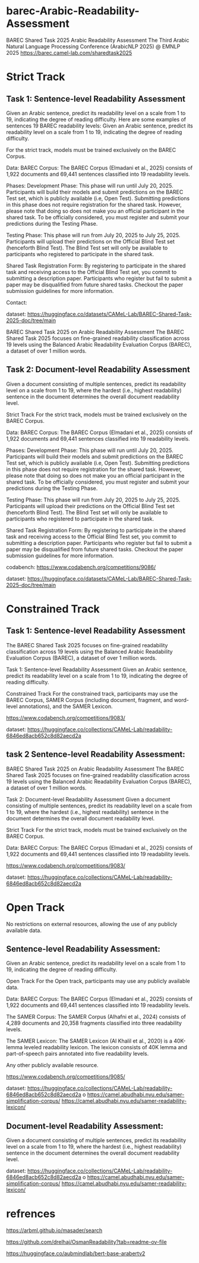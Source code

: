# barec-Arabic-Readability-Assessment

BAREC Shared Task 2025
Arabic Readability Assessment
The Third Arabic Natural Language Processing Conference (ArabicNLP 2025) @ EMNLP 2025
https://barec.camel-lab.com/sharedtask2025



# Strict Track
## Task 1: Sentence-level Readability Assessment
Given an Arabic sentence, predict its readability level on a scale from 1 to 19, indicating the degree of reading difficulty. Here are some examples of sentences 19 BAREC readability levels:
Given an Arabic sentence, predict its readability level on a scale from 1 to 19, indicating the degree of reading difficulty.


For the strict track, models must be trained exclusively on the BAREC Corpus.

Data:
BAREC Corpus: The BAREC Corpus (Elmadani et al., 2025) consists of 1,922 documents and 69,441 sentences classified into 19 readability levels.

Phases:
Development Phase: This phase will run until July 20, 2025. Participants will build their models and submit predictions on the BAREC Test set, which is publicly available (i.e, Open Test). Submitting predictions in this phase does not require registration for the shared task. However, please note that doing so does not make you an official participant in the shared task. To be officially considered, you must register and submit your predictions during the Testing Phase.

Testing Phase: This phase will run from July 20, 2025 to July 25, 2025. Participants will upload their predictions on the Official Blind Test set (henceforth Blind Test). The Blind Test set will only be available to participants who registered to participate in the shared task.

Shared Task Registration Form:
By registering to participate in the shared task and receiving access to the Official Blind Test set, you commit to submitting a description paper. Participants who register but fail to submit a paper may be disqualified from future shared tasks. Checkout the paper submission guidelines for more information.

Contact:

dataset: https://huggingface.co/datasets/CAMeL-Lab/BAREC-Shared-Task-2025-doc/tree/main


BAREC Shared Task 2025 on Arabic Readability Assessment
The BAREC Shared Task 2025 focuses on fine-grained readability classification across 19 levels using the Balanced Arabic Readability Evaluation Corpus (BAREC), a dataset of over 1 million words.

## Task 2: Document-level Readability Assessment
Given a document consisting of multiple sentences, predict its readability level on a scale from 1 to 19, where the hardest (i.e., highest readability) sentence in the document determines the overall document readability level.

Strict Track
For the strict track, models must be trained exclusively on the BAREC Corpus.

Data:
BAREC Corpus: The BAREC Corpus (Elmadani et al., 2025) consists of 1,922 documents and 69,441 sentences classified into 19 readability levels.

Phases:
Development Phase: This phase will run until July 20, 2025. Participants will build their models and submit predictions on the BAREC Test set, which is publicly available (i.e, Open Test). Submitting predictions in this phase does not require registration for the shared task. However, please note that doing so does not make you an official participant in the shared task. To be officially considered, you must register and submit your predictions during the Testing Phase.

Testing Phase: This phase will run from July 20, 2025 to July 25, 2025. Participants will upload their predictions on the Official Blind Test set (henceforth Blind Test). The Blind Test set will only be available to participants who registered to participate in the shared task.

Shared Task Registration Form:
By registering to participate in the shared task and receiving access to the Official Blind Test set, you commit to submitting a description paper. Participants who register but fail to submit a paper may be disqualified from future shared tasks. Checkout the paper submission guidelines for more information.

codabench: https://www.codabench.org/competitions/9086/

dataset: https://huggingface.co/datasets/CAMeL-Lab/BAREC-Shared-Task-2025-doc/tree/main

# Constrained Track

## Task 1: Sentence-level Readability Assessment 
The BAREC Shared Task 2025 focuses on fine-grained readability classification across 19 levels using the Balanced Arabic Readability Evaluation Corpus (BAREC), a dataset of over 1 million words.

Task 1: Sentence-level Readability Assessment
Given an Arabic sentence, predict its readability level on a scale from 1 to 19, indicating the degree of reading difficulty.

Constrained Track
For the constrained track, participants may use the BAREC Corpus, SAMER Corpus (including document, fragment, and word-level annotations), and the SAMER Lexicon.

https://www.codabench.org/competitions/9083/

dataset: https://huggingface.co/collections/CAMeL-Lab/readability-6846ed8acb652c8d82aecd2a


## task 2 Sentence-level Readability Assessment:

BAREC Shared Task 2025 on Arabic Readability Assessment
The BAREC Shared Task 2025 focuses on fine-grained readability classification across 19 levels using the Balanced Arabic Readability Evaluation Corpus (BAREC), a dataset of over 1 million words.

Task 2: Document-level Readability Assessment
Given a document consisting of multiple sentences, predict its readability level on a scale from 1 to 19, where the hardest (i.e., highest readability) sentence in the document determines the overall document readability level.

Strict Track
For the strict track, models must be trained exclusively on the BAREC Corpus.

Data:
BAREC Corpus: The BAREC Corpus (Elmadani et al., 2025) consists of 1,922 documents and 69,441 sentences classified into 19 readability levels.


https://www.codabench.org/competitions/9083/

dataset: https://huggingface.co/collections/CAMeL-Lab/readability-6846ed8acb652c8d82aecd2a



# Open Track
No restrictions on external resources, allowing the use of any publicly available data.

## Sentence-level Readability Assessment:
Given an Arabic sentence, predict its readability level on a scale from 1 to 19, indicating the degree of reading difficulty.

Open Track
For the Open track, participants may use any publicly available data.

Data:
BAREC Corpus: The BAREC Corpus (Elmadani et al., 2025) consists of 1,922 documents and 69,441 sentences classified into 19 readability levels.

The SAMER Corpus: The SAMER Corpus (Alhafni et al., 2024) consists of 4,289 documents and 20,358 fragments classified into three readability levels.

The SAMER Lexicon: The SAMER Lexicon (Al Khalil et al., 2020) is a 40K-lemma leveled readability lexicon. The lexicon consists of 40K lemma and part-of-speech pairs annotated into five readability levels.

Any other publicly available resource.


https://www.codabench.org/competitions/9085/


dataset: https://huggingface.co/collections/CAMeL-Lab/readability-6846ed8acb652c8d82aecd2a
o https://camel.abudhabi.nyu.edu/samer-simplification-corpus/
https://camel.abudhabi.nyu.edu/samer-readability-lexicon/

## Document-level Readability Assessment:

Given a document consisting of multiple sentences, predict its readability level on a scale from 1 to 19, where the hardest (i.e., highest readability) sentence in the document determines the overall document readability level.

dataset: https://huggingface.co/collections/CAMeL-Lab/readability-6846ed8acb652c8d82aecd2a
o https://camel.abudhabi.nyu.edu/samer-simplification-corpus/
https://camel.abudhabi.nyu.edu/samer-readability-lexicon/


# refrences

https://arbml.github.io/masader/search

https://github.com/drelhaj/OsmanReadability?tab=readme-ov-file 

https://huggingface.co/aubmindlab/bert-base-arabertv2
